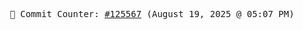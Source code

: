 <p align="center">
    <samp>
        📮 Commit Counter: <a href="https://github.com/Javascript-void0/Javascript-void0/commits/main">#125567</a> (August 19, 2025 @ 05:07 PM)
    </samp>
</p>